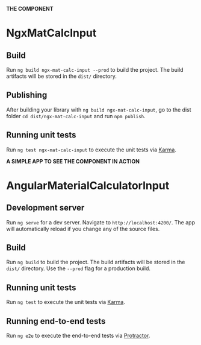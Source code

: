 **THE COMPONENT** 

# NgxMatCalcInput

## Build

Run `ng build ngx-mat-calc-input --prod` to build the project. The build artifacts will be stored in the `dist/` directory.

## Publishing

After building your library with `ng build ngx-mat-calc-input`, go to the dist folder `cd dist/ngx-mat-calc-input` and run `npm publish`.

## Running unit tests

Run `ng test ngx-mat-calc-input` to execute the unit tests via [Karma](https://karma-runner.github.io).




**A SIMPLE APP TO SEE THE COMPONENT IN ACTION** 

# AngularMaterialCalculatorInput

## Development server

Run `ng serve` for a dev server. Navigate to `http://localhost:4200/`. The app will automatically reload if you change any of the source files.

## Build

Run `ng build` to build the project. The build artifacts will be stored in the `dist/` directory. Use the `--prod` flag for a production build.

## Running unit tests

Run `ng test` to execute the unit tests via [Karma](https://karma-runner.github.io).

## Running end-to-end tests

Run `ng e2e` to execute the end-to-end tests via [Protractor](http://www.protractortest.org/).

